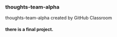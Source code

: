 ### thoughts-team-alpha
thoughts-team-alpha created by GitHub Classroom

#### there is a final project.
